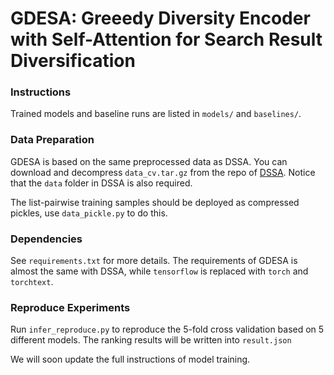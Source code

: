 # GDESA: Greeedy Diversity Encoder with Self-Attention for Search Result Diversification

### Instructions
Trained models and baseline runs are listed in `models/` and `baselines/`.



### Data Preparation
GDESA is based on the same preprocessed data as DSSA. You can download and decompress `data_cv.tar.gz` from the repo of [DSSA](https://github.com/jzbjyb/DSSA). Notice that the `data` folder in DSSA is also required.

The list-pairwise training samples should be deployed as compressed pickles, use `data_pickle.py` to do this.

### Dependencies
See `requirements.txt` for more details. The requirements of GDESA is almost the same with DSSA, while `tensorflow` is replaced with `torch` and `torchtext`.

### Reproduce Experiments
Run `infer_reproduce.py` to reproduce the 5-fold cross validation based on 5 different models. The ranking results will be written into `result.json`

We will soon update the full instructions of model training.